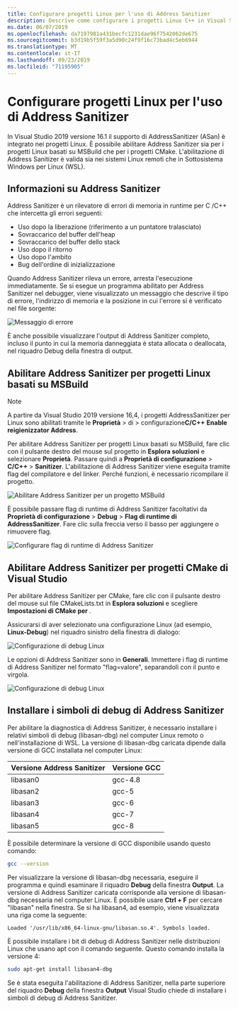 ```yaml
---
title: Configurare progetti Linux per l'uso di Address Sanitizer
description: Descrive come configurare i progetti Linux C++ in Visual Studio per l'uso di Address Sanitizer.
ms.date: 06/07/2019
ms.openlocfilehash: da7197981a431becfc1231dae96f7542062de675
ms.sourcegitcommit: b3d19b5f59f3a5d90c24f9f16c73bad4c5eb6944
ms.translationtype: MT
ms.contentlocale: it-IT
ms.lasthandoff: 09/23/2019
ms.locfileid: "71195905"
---
```

# <a name="configure-linux-projects-to-use-address-sanitizer"></a>Configurare progetti Linux per l'uso di Address Sanitizer

In Visual Studio 2019 versione 16.1 il supporto di AddressSanitizer (ASan) è integrato nei progetti Linux. È possibile abilitare Address Sanitizer sia per i progetti Linux basati su MSBuild che per i progetti CMake. L'abilitazione di Address Sanitizer è valida sia nei sistemi Linux remoti che in Sottosistema Windows per Linux (WSL).

## <a name="about-asan"></a>Informazioni su Address Sanitizer

Address Sanitizer è un rilevatore di errori di memoria in runtime per C /C++ che intercetta gli errori seguenti:

- Uso dopo la liberazione (riferimento a un puntatore tralasciato)
- Sovraccarico del buffer dell'heap
- Sovraccarico del buffer dello stack
- Uso dopo il ritorno
- Uso dopo l'ambito
- Bug dell'ordine di inizializzazione

Quando Address Sanitizer rileva un errore, arresta l'esecuzione immediatamente. Se si esegue un programma abilitato per Address Sanitizer nel debugger, viene visualizzato un messaggio che descrive il tipo di errore, l'indirizzo di memoria e la posizione in cui l'errore si è verificato nel file sorgente:

   ![Messaggio di errore](media/asan-error.png)

È anche possibile visualizzare l'output di Address Sanitizer completo, incluso il punto in cui la memoria danneggiata è stata allocata o deallocata, nel riquadro Debug della finestra di output.

## <a name="enable-asan-for-msbuild-based-linux-projects"></a>Abilitare Address Sanitizer per progetti Linux basati su MSBuild

> [!NOTE]
> A partire da Visual Studio 2019 versione 16,4, i progetti AddressSanitizer per Linux sono abilitati tramite le **Proprietà** > di > configurazione**C/C++** **Enable reigienizzator Address**.

Per abilitare Address Sanitizer per progetti Linux basati su MSBuild, fare clic con il pulsante destro del mouse sul progetto in **Esplora soluzioni** e selezionare **Proprietà**. Passare quindi a **Proprietà di configurazione** > **C/C++**  > **Sanitizer**. L'abilitazione di Address Sanitizer viene eseguita tramite flag del compilatore e del linker. Perché funzioni, è necessario ricompilare il progetto.

![Abilitare Address Sanitizer per un progetto MSBuild](media/msbuild-asan-prop-page.png)

È possibile passare flag di runtime di Address Sanitizer facoltativi da **Proprietà di configurazione** > **Debug** > **Flag di runtime di AddressSanitizer**. Fare clic sulla freccia verso il basso per aggiungere o rimuovere flag.

![Configurare flag di runtime di Address Sanitizer](media/msbuild-asan-runtime-flags.png)

## <a name="enable-asan-for-visual-studio-cmake-projects"></a>Abilitare Address Sanitizer per progetti CMake di Visual Studio

Per abilitare Address Sanitizer per CMake, fare clic con il pulsante destro del mouse sul file CMakeLists.txt in **Esplora soluzioni** e scegliere **Impostazioni di CMake per <progetto>** .

Assicurarsi di aver selezionato una configurazione Linux (ad esempio, **Linux-Debug**) nel riquadro sinistro della finestra di dialogo:

![Configurazione di debug Linux](media/linux-debug-configuration.png)

Le opzioni di Address Sanitizer sono in **Generali**. Immettere i flag di runtime di Address Sanitizer nel formato "flag=valore", separandoli con il punto e virgola.

![Configurazione di debug Linux](media/cmake-settings-asan-options.png)

## <a name="install-the-asan-debug-symbols"></a>Installare i simboli di debug di Address Sanitizer

Per abilitare la diagnostica di Address Sanitizer, è necessario installare i relativi simboli di debug (libasan-dbg) nel computer Linux remoto o nell'installazione di WSL. La versione di libasan-dbg caricata dipende dalla versione di GCC installata nel computer Linux:

|**Versione Address Sanitizer**|**Versione GCC**|
| --- | --- |
|libasan0|gcc-4.8|
|libasan2|gcc-5|
|libasan3|gcc-6|
|libasan4|gcc-7|
|libasan5|gcc-8|

È possibile determinare la versione di GCC disponibile usando questo comando:

```bash
gcc --version
```

Per visualizzare la versione di libasan-dbg necessaria, eseguire il programma e quindi esaminare il riquadro **Debug** della finestra **Output**. La versione di Address Sanitizer caricata corrisponde alla versione di libasan-dbg necessaria nel computer Linux. È possibile usare **Ctrl + F** per cercare "libasan" nella finestra. Se si ha libasan4, ad esempio, viene visualizzata una riga come la seguente:

```Output
Loaded '/usr/lib/x86_64-linux-gnu/libasan.so.4'. Symbols loaded.
```

È possibile installare i bit di debug di Address Sanitizer nelle distribuzioni Linux che usano apt con il comando seguente. Questo comando installa la versione 4:

```bash
sudo apt-get install libasan4-dbg
```

Se è stata eseguita l'abilitazione di Address Sanitizer, nella parte superiore del riquadro **Debug** della finestra **Output** Visual Studio chiede di installare i simboli di debug di Address Sanitizer.
